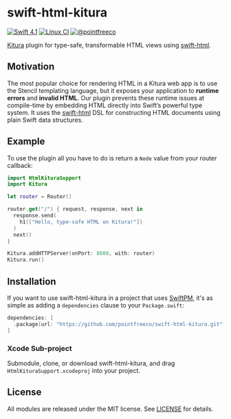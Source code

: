 # swift-html-kitura

[![Swift 4.1](https://img.shields.io/badge/swift-4.1-ED523F.svg?style=flat)](https://swift.org/download/)
[![Linux CI](https://img.shields.io/travis/pointfreeco/swift-html-kitura/master.svg?label=linux)](https://travis-ci.org/pointfreeco/swift-html-kitura)
[![@pointfreeco](https://img.shields.io/badge/contact-@pointfreeco-5AA9E7.svg?style=flat)](https://twitter.com/pointfreeco)

[Kitura](https://www.kitura.io) plugin for type-safe, transformable HTML views using [swift-html](https://github.com/pointfreeco/swift-html).

## Motivation

The most popular choice for rendering HTML in a Kitura web app is to use the Stencil templating language, but it exposes your application to **runtime errors** and **invalid HTML**. Our plugin prevents these runtime issues at compile-time by embedding HTML directly into Swift’s powerful type system. It uses the [swift-html](https://github.com/pointfreeco/swift-html) DSL for constructing HTML documents using plain Swift data structures.

## Example

To use the plugin all you have to do is return a `Node` value from your router callback:

``` swift
import HtmlKituraSupport
import Kitura

let router = Router()

router.get("/") { request, response, next in
  response.send(
    h1(["Hello, type-safe HTML on Kitura!"])
  )
  next()
}

Kitura.addHTTPServer(onPort: 8080, with: router)
Kitura.run()
```

## Installation

If you want to use swift-html-kitura in a project that uses [SwiftPM](https://swift.org/package-manager/), it's as simple as adding a `dependencies` clause to your `Package.swift`:

``` swift
dependencies: [
  .package(url: "https://github.com/pointfreeco/swift-html-kitura.git", from: "0.1.0")
]
```

### Xcode Sub-project

Submodule, clone, or download swift-html-kitura, and drag `HtmlKituraSupport.xcodeproj` into your project.

## License

All modules are released under the MIT license. See [LICENSE](LICENSE) for details.
